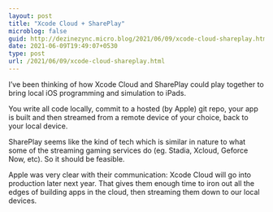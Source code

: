 ```yaml
---
layout: post
title: "Xcode Cloud + SharePlay"
microblog: false
guid: http://dezinezync.micro.blog/2021/06/09/xcode-cloud-shareplay.html
date: 2021-06-09T19:49:07+0530
type: post
url: /2021/06/09/xcode-cloud-shareplay.html
---
```

I’ve been thinking of how Xcode Cloud and SharePlay could play together to bring local iOS programming and simulation to iPads. 

You write all code locally, commit to a hosted (by Apple) git repo, your app is built and then streamed from a remote device of your choice, back to your local device. 

SharePlay seems like the kind of tech which is similar in nature to what some of the streaming gaming services do (eg. Stadia, Xcloud, Geforce Now, etc). So it should be feasible. 

Apple was very clear with their communication: Xcode Cloud will go into production later next year. That gives them enough time to iron out all the edges of building apps in the cloud, then streaming them down to our local devices. 
